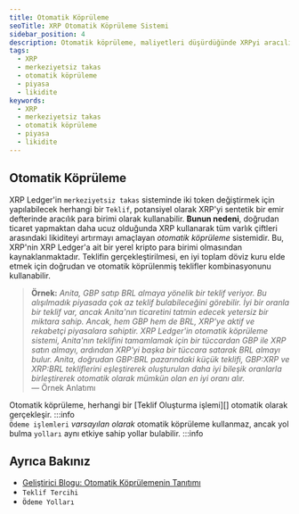 ```yaml
---
title: Otomatik Köprüleme
seoTitle: XRP Otomatik Köprüleme Sistemi
sidebar_position: 4
description: Otomatik köprüleme, maliyetleri düşürdüğünde XRPyi aracılık olarak kullanarak emir defterlerini otomatik olarak bağlar. Bu sistem sayesinde, varlık çiftleri arasındaki likidite artırılabilir ve daha iyi döviz kurları elde edilebilir.
tags: 
  - XRP
  - merkeziyetsiz takas
  - otomatik köprüleme
  - piyasa
  - likidite
keywords: 
  - XRP
  - merkeziyetsiz takas
  - otomatik köprüleme
  - piyasa
  - likidite
---
```


## Otomatik Köprüleme

XRP Ledger'in `merkeziyetsiz takas` sisteminde iki token değiştirmek için yapılabilecek herhangi bir `Teklif`, potansiyel olarak XRP'yi sentetik bir emir defterinde aracılık para birimi olarak kullanabilir. **Bunun nedeni**, doğrudan ticaret yapmaktan daha ucuz olduğunda XRP kullanarak tüm varlık çiftleri arasındaki likiditeyi artırmayı amaçlayan _otomatik köprüleme_ sistemidir. Bu, XRP'nin XRP Ledger'a ait bir yerel kripto para birimi olmasından kaynaklanmaktadır. Teklifin gerçekleştirilmesi, en iyi toplam döviz kuru elde etmek için doğrudan ve otomatik köprülenmiş teklifler kombinasyonunu kullanabilir.

> **Örnek:** _Anita, GBP satıp BRL almaya yönelik bir teklif veriyor. Bu alışılmadık piyasada çok az teklif bulabileceğini görebilir. İyi bir oranla bir teklif var, ancak Anita'nın ticaretini tatmin edecek yetersiz bir miktara sahip. Ancak, hem GBP hem de BRL, XRP'ye aktif ve rekabetçi piyasalara sahiptir. XRP Ledger'in otomatik köprüleme sistemi, Anita'nın teklifini tamamlamak için bir tüccardan GBP ile XRP satın almayı, ardından XRP'yi başka bir tüccara satarak BRL almayı bulur. Anita, doğrudan GBP:BRL pazarındaki küçük teklifi, GBP:XRP ve XRP:BRL tekliflerini eşleştirerek oluşturulan daha iyi bileşik oranlarla birleştirerek otomatik olarak mümkün olan en iyi oranı alır._  
— Örnek Anlatımı

Otomatik köprüleme, herhangi bir [Teklif Oluşturma işlemi][] otomatik olarak gerçekleşir. :::info  
`Ödeme işlemleri` _varsayılan olarak_ otomatik köprüleme kullanmaz, ancak yol bulma `yolları` aynı etkiye sahip yollar bulabilir. :::info



## Ayrıca Bakınız

- [Geliştirici Blogu: Otomatik Köprülemenin Tanıtımı](https://xrpl.org/blog/2014/introducing-offer-autobridging.html) 
- `Teklif Tercihi`
- `Ödeme Yolları`

